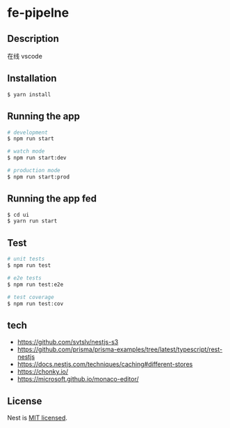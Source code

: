 # fe-pipelne
## Description

在线 vscode
## Installation

```bash
$ yarn install
```

## Running the app

```bash
# development
$ npm run start

# watch mode
$ npm run start:dev

# production mode
$ npm run start:prod
```


## Running the app fed

```bash
$ cd ui
$ yarn run start
```

## Test

```bash
# unit tests
$ npm run test

# e2e tests
$ npm run test:e2e

# test coverage
$ npm run test:cov
```

## tech

- https://github.com/svtslv/nestjs-s3
- https://github.com/prisma/prisma-examples/tree/latest/typescript/rest-nestjs
- https://docs.nestjs.com/techniques/caching#different-stores
- https://chonky.io/
- https://microsoft.github.io/monaco-editor/

## License

  Nest is [MIT licensed](LICENSE).
